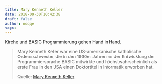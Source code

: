 ```yaml
---
title: Mary Kenneth Keller
date: 2018-09-30T10:42:38
draft: false
author: noqqe
tags:
---
```


Kirche und BASIC Programmierung gehen Hand in Hand.

> Mary Kenneth Keller  war eine US-amerikanische katholische Ordensschwester,
> die in den 1960er Jahren an der Entwicklung der Programmiersprache BASIC
> mitwirkte und höchstwahrscheinlich als erste Frau in den USA einen
> Doktortitel in Informatik erworben hat.
>
> Quelle: [Mary Kenneth Keller](https://de.wikipedia.org/wiki/Mary_Kenneth_Keller)